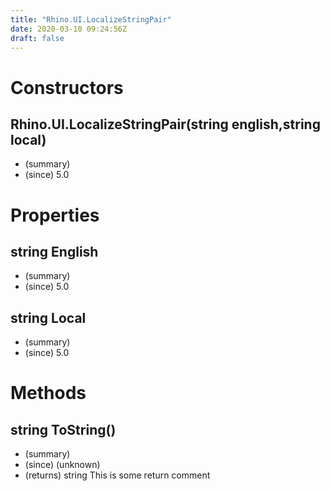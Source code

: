 ```yaml
---
title: "Rhino.UI.LocalizeStringPair"
date: 2020-03-10 09:24:56Z
draft: false
---
```


# Constructors
## Rhino.UI.LocalizeStringPair(string english,string local)
- (summary) 
- (since) 5.0
# Properties
## string English
- (summary) 
- (since) 5.0
## string Local
- (summary) 
- (since) 5.0
# Methods
## string ToString()
- (summary) 
- (since) (unknown)
- (returns) string This is some return comment
